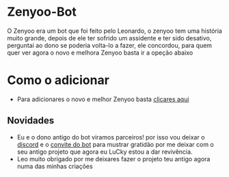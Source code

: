 # Zenyoo-Bot
O Zenyoo era um bot que foi feito pelo Leonardo, o zenyoo tem uma história muito grande, depois de ele ter sofrido um assidente e ter sido desativo, perguntai ao dono se poderia volta-lo a fazer, ele concordou, para quem quer ver agora o novo e melhora Zenyoo basta ir a opeção abaixo
# Como o adicionar
- Para adicionares o novo e melhor Zenyoo basta [clicares aqui](https://discord.com/oauth2/authorize?client_id=812801092538597418&scope=bot&permissions=2147483647&redirect_uri=https%3A%2F%2Fdiscord.gg%2FUtWdsuJv8y)
## Novidades
- Eu e o dono antigo do bot viramos parceiros! por isso vou deixar o [discord](https://discord.gg/KS6qfuf6Ha) e o [convite do bot](https://discord.com/oauth2/authorize?client_id=770762400034848808&scope=bot&permissions=8) para mustrar gratidão por me deixar com o seu antigo projeto que agora eu LuCky estou a dar revivência.
- Leo muito obrigado por me deixares fazer o projeto teu antigo agora numa das minhas criações 
